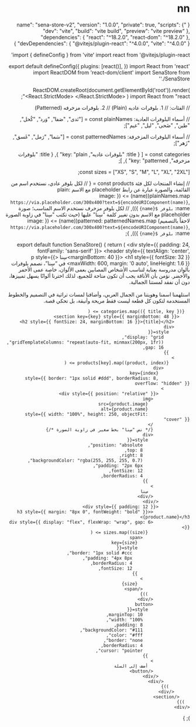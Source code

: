 # nn
{
  "name": "sena-store-v2",
  "version": "1.0.0",
  "private": true,
  "scripts": {
    "dev": "vite",
    "build": "vite build",
    "preview": "vite preview"
  },
  "dependencies": {
    "react": "^18.2.0",
    "react-dom": "^18.2.0"
  },
  "devDependencies": {
    "@vitejs/plugin-react": "^4.0.0",
    "vite": "^4.0.0"
  }
}
<!DOCTYPE html>
<html lang="ar" dir="rtl">
  <head>
    <meta charset="UTF-8" />
    <link rel="icon" href="/favicon.ico" />
    <meta name="viewport" content="width=device-width, initial-scale=1.0" />
    <title>سِنا</title>
  </head>
  <body>
    <div id="root"></div>
    <script type="module" src="/src/main.jsx"></script>
  </body>
</html>
import { defineConfig } from 'vite'
import react from '@vitejs/plugin-react'

export default defineConfig({
  plugins: [react()],
})
import React from 'react'
import ReactDOM from 'react-dom/client'
import SenaStore from './SenaStore'

ReactDOM.createRoot(document.getElementById('root')).render(
  <React.StrictMode>
    <SenaStore />
  </React.StrictMode>
)
import React from "react";

// الفئات:
// 1. بلوفرات عاديه (Plain)
// 2. بلوفرات مزخرفه (Patterned)

// أسماء البلوفرات العادية:
const plainNames = ["نَدى", "صَفا", "وَرد", "كُحل", "طين", "ضَحى", "ليل", "غيم"];

// أسماء البلوفرات المزخرفة:
const patternedNames = ["سَما", "رَمل", "غَسق", "زَهر"];

const categories = [
  { title: "بلوفرات عاديه", key: "plain" },
  { title: "بلوفرات مزخرفه", key: "patterned" },
];

const sizes = ["XS", "S", "M", "L", "XL", "2XL"];

// إنشاء المنتجات لكل فئة
const products = {
  // لكل بلوفر عادي، نستخدم اسم من القائمة، والصورة عبارة عن رابط placeholder مع الاسم
  plain: plainNames.map((name) => ({
    image: `https://via.placeholder.com/300x400?text=${encodeURIComponent(name)}`,
    name: `بلوفر ${name}`
  })),
  // لكل بلوفر مزخرف نستخدم الاسم المناسب؛ صورة placeholder مع الاسم بدون تغيير كلمة "سِنا" عليها (حيث تكتب "سِنا" في زاوية الصورة لاحقاً بالتصميم)
  patterned: patternedNames.map((name) => ({
    image: `https://via.placeholder.com/300x400?text=${encodeURIComponent(name)}`,
    name: `بلوفر ${name}`
  })),
};

export default function SenaStore() {
  return (
    <div style={{ padding: 24, fontFamily: 'sans-serif' }}>
      <header style={{ textAlign: 'center', marginBottom: 40 }}>
        <h1 style={{ fontSize: 32 }}>سِنا</h1>
        <p style={{ maxWidth: 600, margin: '0 auto', lineHeight: 1.6 }}>
          في “سِنا”، نصمم بلوفرات بألوان مدروسة بعناية لتناسب الأشخاص المصابين بعمى الألوان، خاصة عمى الأحمر والأخضر.
          نؤمن بأن الأناقة يجب أن تكون متاحة للجميع، لذلك اخترنا ألوانًا يسهل تمييزها، دون أن نفقد لمستنا الجمالية.
          <br /><br />
          استلهمنا اسمنا وهويتنا من الجمال العربي، وأضافنا لمسات تراثية في التصميم والخطوط المستخدمة لتكون كل قطعة ليست فقط مريحة وأنيقة، بل تحكي قصة.
        </p>
      </header>

      {categories.map(({ title, key }) => (
        <section key={key} style={{ marginBottom: 48 }}>
          <h2 style={{ fontSize: 24, marginBottom: 16 }}>{title}</h2>
          <div
            style={{
              display: "grid",
              gridTemplateColumns: "repeat(auto-fit, minmax(200px, 1fr))",
              gap: 16,
            }}
          >
            {products[key].map((product, index) => (
              <div
                key={index}
                style={{ border: "1px solid #ddd", borderRadius: 8, overflow: "hidden" }}
              >
                <div style={{ position: "relative" }}>
                  <img
                    src={product.image}
                    alt={product.name}
                    style={{ width: "100%", height: 250, objectFit: "cover" }}
                  />
                  {/* نص "سِنا" بخط صغير في زاوية الصورة */}
                  <div
                    style={{
                      position: "absolute",
                      top: 8,
                      right: 8,
                      backgroundColor: "rgba(255, 255, 255, 0.7)",
                      padding: "2px 6px",
                      fontSize: 12,
                      borderRadius: 4,
                    }}
                  >
                    سِنا
                  </div>
                </div>
                <div style={{ padding: 12 }}>
                  <h3 style={{ margin: "8px 0", fontWeight: "bold" }}>{product.name}</h3>
                  <div style={{ display: "flex", flexWrap: "wrap", gap: 6 }}>
                    {sizes.map((size) => (
                      <span
                        key={size}
                        style={{
                          border: "1px solid #ccc",
                          padding: "4px 8px",
                          borderRadius: 4,
                          fontSize: 12,
                        }}
                      >
                        {size}
                      </span>
                    ))}
                  </div>
                  <button
                    style={{
                      marginTop: 10,
                      width: "100%",
                      padding: 8,
                      backgroundColor: "#111",
                      color: "#fff",
                      border: "none",
                      borderRadius: 4,
                      cursor: "pointer",
                    }}
                  >
                    أضف إلى السلة
                  </button>
                </div>
              </div>
            ))}
          </div>
        </section>
      ))}
    </div>
  );
}
